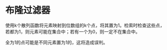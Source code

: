 # 布隆过滤器

使用k个散列函数将元素映射到位数组的k个点，将其置为1。检索时检查这些点，若都为1，则元素可能在集合中；若有一个为0，则一定不在集合中。

全为1的点可能是不同元素置为1的，这将造成误判。
